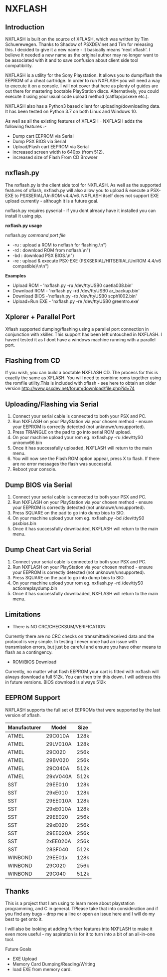 # NXFLASH
## Introduction

NXFLASH is built on the source of XFLASH, which was written by Tim Schuerewegen. Thanks to Shadow of PSXDEV.net and Tim for releasing this.  I decided to give it a new name - it basically means 'next xflash'. I believe it needed a new name as the original author may no longer want to be associated with it and to save confusion about client side tool compatibility.

NXFLASH is a utility for the Sony Playstation. It allows you to dump/flash the EEPROM of a cheat cartridge. In order to run NXFLASH you will need a way to execute it on a console. I will not cover that here as plenty of guides are out there for mastering bootable PlayStation discs. Alternatively, you could execute it using your usual code upload method (catflap/psxexe etc.).

NXFLASH also has a Python3 based client for uploading/downloading data. It has been tested on Python 3.7 on both Linux and Windows 10.

As well as all the existing features of XFLASH - NXFLASH adds the following features :-

* Dump cart EEPROM via Serial
* Dump PSX BIOS via Serial
* Upload/Flash cart EEPROM via Serial
* increased screen width to 640px (from 512).
* increased size of Flash From CD Browser


## nxflash.py
The nxflash.py is the client side tool for NXFLASH. As well as the supported features of xflash, nxflash.py will also allow you to upload & execute a PSX-EXE to PSXSERIAL/UniROM v4.4/v6. NXFLASH itself does not support EXE upload currently - although it is a future goal. 

nxflash.py requires pyserial - if you dont already have it installed you can install it using pip. 

**nxflash.py usage**

nxflash.py *command port file*
* -ru : upload a ROM to nxflash for flashing.\n")
* -rd : download ROM from nxflash.\n")
* -bd : download PSX BIOS.\n")
* -re : upload & execute PSX-EXE (PSXSERIAL/HITSERIAL/UniROM 4.4/v6 compatible)\n\n")

**Examples**

* Upload ROM - 'nxflash.py -ru /dev/ttyUSB0 caetla038.bin'
* Download ROM - 'nxflash.py -rd /dev/ttyUSB0 ar_backup.bin'
* Download BIOS -'nxflash.py -rb /dev/ttyUSB0 scph1002.bin'
* Upload+Run EXE - 'nxflash.py -re /dev/ttyUSB0 greentro.exe'

## Xplorer + Parallel Port

Xflash supported dumping/flashing using a parallel port connection in conjunction with xkiller. This support has been left untouched in NXFLASH. I havent tested it as I dont have a windows machine running with a parallel port.

## Flashing from CD

If you wish, you can build a bootable NXFLASH CD. The process for this is exactly the same as XFLASH. You will need to combine roms together using the romfile utility.This is included with xflash - see here to obtain an older version http://www.psxdev.net/forum/download/file.php?id=74

## Uploading/Flashing via Serial

1. Connect your serial cable is connected to both your PSX and PC.
2. Run NXFLASH on your PlayStation via your chosen method - ensure your EEPROM is correctly detected (not unknown/unsupported).
3. Press TRIANGLE on the pad to go into serial ROM upload.
4. On your machine upload your rom eg. nxflash.py -ru /dev/ttyS0 uniromv66.bin 
5. Once it has successfully uploaded, NXFLASH will return to the main menu. 
6. You will now see the Flash ROM option appear, press X to flash. If there are no error messages the flash was successful.
7. Reboot your console.

## Dump BIOS via Serial

1. Connect your serial cable is connected to both your PSX and PC.
2. Run NXFLASH on your PlayStation via your chosen method - ensure your EEPROM is correctly detected (not unknown/unsupported).
3. Press SQUARE on the pad to go into dump bios to SIO.
4. On your machine upload your rom eg. nxflash.py -bd /dev/ttyS0 psxbios.bin 
5. Once it has successfully downloaded, NXFLASH will return to the main menu. 

## Dump Cheat Cart via Serial

1. Connect your serial cable is connected to both your PSX and PC.
2. Run NXFLASH on your PlayStation via your chosen method - ensure your EEPROM is correctly detected (not unknown/unsupported).
3. Press SQUARE on the pad to go into dump bios to SIO.
4. On your machine upload your rom eg. nxflash.py -rd /dev/ttyS0 actionreplaydump.bin 
5. Once it has successfully downloaded, NXFLASH will return to the main menu. 

## Limitations

* There is NO CRC/CHECKSUM/VERIFICATION 

Currently there are no CRC checks on transmitted/received data and the protocol is very simple. In testing I never once had an issue with transmission errors, but just be careful and ensure you have other means to flash as a contingency.

* ROM/BIOS Download

Currently, no matter what flash EEPROM your cart is fitted with nxflash will always download a full 512k. You can then trim this down. I will address this in future versions. BIOS download is always 512k

## EEPROM Support

NXFLASH supports the full set of EEPROMs that were supported by the last version of xflash. 

Manufacturer|Model|Size
------------|-----|----
ATMEL| 29C010A |128k
ATMEL| 29LV010A|128k
ATMEL| 29C020|256k
ATMEL| 29BV020|256k
ATMEL| 29C040A|512k
ATMEL| 29xV040A|512k
SST| 29EE010|128k
SST| 29xE010|128k
SST| 29EE010A|128k
SST| 29xE010A|128k
SST| 29EE020|256k
SST| 29xE020|256k
SST| 29EE020A|256k
SST| 2xEE020A|256k
SST| 28SF040|512k
WINBOND| 29EE01x|128k
WINBOND| 29C020|256k
WINBOND| 29C040|512k

## Thanks

This is a project that I am using to learn more about playstation programming, and C in general. TPlease take that into consideration and if you find any bugs - drop me a line or open an issue here and I will do my best to get onto it. 

I will also be looking at adding further features into NXFLASH to make it even more useful - my aspiration is for it to turn into a bit of an all-in-one tool.

Future Goals
* EXE Upload
* Memory Card Dumping/Reading/Writing
* load EXE from memory card.



